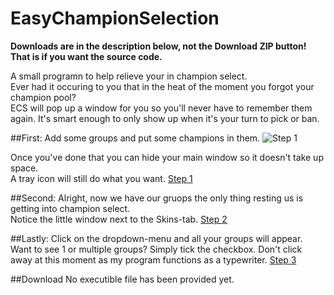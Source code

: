 EasyChampionSelection
=====================

**Downloads are in the description below, not the Download ZIP button! That is if you want the source code.**

A small programn to help relieve your in champion select.  
Ever had it occuring to you that in the heat of the moment you forgot your champion pool?  
ECS will pop up a window for you so you'll never have to remember them again.
It's smart enough to only show up when it's your turn to pick or ban.

##First: 
Add some groups and put some champions in them.
![Step 1](http://i.imgur.com/OcAiJqj.jpg)

Once you've done that you can hide your main window so it doesn't take up space.  
A tray icon will still do what you want.
[Step 1](http://i.imgur.com/O3jPl7E.jpg)

##Second:
Alright, now we have our gruops the only thing resting us is getting into champion select.  
Notice the little window next to the Skins-tab.
[Step 2](http://i.imgur.com/6nRnYQq.jpg)

##Lastly:
Click on the dropdown-menu and all your groups will appear.  
Want to see 1 or multiple groups? Simply tick the checkbox.
Don't click away at this moment as my program functions as a typewriter.
[Step 3](http://i.imgur.com/IbQLfGS.jpg)

##Download
No executible file has been provided yet.
